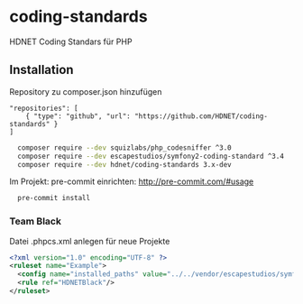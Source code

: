 # coding-standards
HDNET Coding Standars für PHP

## Installation

Repository zu composer.json hinzufügen
```
"repositories": [
    { "type": "github", "url": "https://github.com/HDNET/coding-standards" }
]
```

```sh
  composer require --dev squizlabs/php_codesniffer ^3.0
  composer require --dev escapestudios/symfony2-coding-standard ^3.4
  composer require --dev hdnet/coding-standards 3.x-dev
```

Im Projekt:
pre-commit einrichten: http://pre-commit.com/#usage
```sh
  pre-commit install
```
### Team Black
Datei .phpcs.xml anlegen für neue Projekte
```xml
<?xml version="1.0" encoding="UTF-8" ?>
<ruleset name="Example">
  <config name="installed_paths" value="../../vendor/escapestudios/symfony2-coding-standard/,../../vendor/hdnet/coding-standards" />
  <rule ref="HDNETBlack"/>
</ruleset>
```
